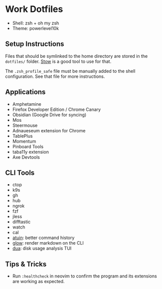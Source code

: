 # Work Dotfiles
* Shell: zsh + oh my zsh
* Theme: powerlevel10k


## Setup Instructions

Files that should be symlinked to the home directory are stored in the `dotfiles/` folder. [Stow](https://tamerlan.dev/how-i-manage-my-dotfiles-using-gnu-stow/) is a good tool to use for that.

The `.zsh_profile_safe` file must be manually added to the shell configuration. See that file for more instructions.

## Applications
* Amphetamine
* Firefox Developer Edition / Chrome Canary
* Obsidian (Google Drive for syncing)
* Mos
* Steermouse
* Adnaueseum extension for Chrome
* TablePlus
* Momentum
* Pinboard Tools
* taba11y extension
* Axe Devtools

## CLI Tools
* ctop
* k9s
* gh
* hub
* ngrok
* fzf
* jless
* difftastic
* watch
* cal
* [atuin](https://atuin.sh): better command history
* [glow](https://github.com/charmbracelet/glow): render markdown on the CLI
* [dua](https://github.com/Byron/dua-cli): disk usage analysis TUI

## Tips & Tricks
* Run `:healthcheck` in neovim to confirm the program and its extensions are working as expected.
